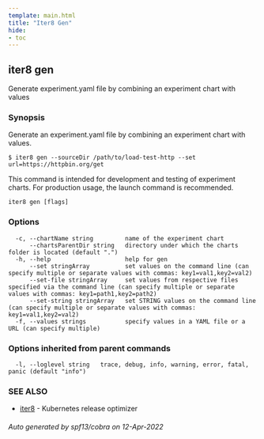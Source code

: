 ```yaml
---
template: main.html
title: "Iter8 Gen"
hide:
- toc
---
```

## iter8 gen

Generate experiment.yaml file by combining an experiment chart with values

### Synopsis


Generate an experiment.yaml file by combining an experiment chart with values.

    $ iter8 gen --sourceDir /path/to/load-test-http --set url=https://httpbin.org/get

This command is intended for development and testing of experiment charts. For production usage, the launch command is recommended.


```
iter8 gen [flags]
```

### Options

```
  -c, --chartName string         name of the experiment chart
      --chartsParentDir string   directory under which the charts folder is located (default ".")
  -h, --help                     help for gen
      --set stringArray          set values on the command line (can specify multiple or separate values with commas: key1=val1,key2=val2)
      --set-file stringArray     set values from respective files specified via the command line (can specify multiple or separate values with commas: key1=path1,key2=path2)
      --set-string stringArray   set STRING values on the command line (can specify multiple or separate values with commas: key1=val1,key2=val2)
  -f, --values strings           specify values in a YAML file or a URL (can specify multiple)
```

### Options inherited from parent commands

```
  -l, --loglevel string   trace, debug, info, warning, error, fatal, panic (default "info")
```

### SEE ALSO

* [iter8](iter8.md)	 - Kubernetes release optimizer

###### Auto generated by spf13/cobra on 12-Apr-2022
